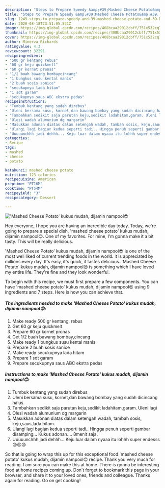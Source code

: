 ```yaml
---
description: "Steps to Prepare Speedy &amp;#39;Mashed Cheese Potato&amp;#39; kukus mudah, dijamin nampool😍"
title: "Steps to Prepare Speedy &amp;#39;Mashed Cheese Potato&amp;#39; kukus mudah, dijamin nampool😍"
slug: 1249-steps-to-prepare-speedy-and-39-mashed-cheese-potato-and-39-kukus-mudah-dijamin-nampool
date: 2020-08-18T23:51:05.521Z
image: https://img-global.cpcdn.com/recipes/408bcaa29012cbff/751x532cq70/mashed-cheese-potato-kukus-mudah-dijamin-nampool😍-foto-resep-utama.jpg
thumbnail: https://img-global.cpcdn.com/recipes/408bcaa29012cbff/751x532cq70/mashed-cheese-potato-kukus-mudah-dijamin-nampool😍-foto-resep-utama.jpg
cover: https://img-global.cpcdn.com/recipes/408bcaa29012cbff/751x532cq70/mashed-cheese-potato-kukus-mudah-dijamin-nampool😍-foto-resep-utama.jpg
author: Minerva Richards
ratingvalue: 4.3
reviewcount: 32291
recipeingredient:
- "500 gr kentang rebus"
- "60 gr keju quickmelt"
- "60 gr kornet pronas"
- "1/2 buah bawang bombaycincang"
- "1 bungkus susu kental manis"
- "2 buah sosis sonice"
- "secukupnya lada hitam"
- "1 sdt garam"
- "secukupnya saus ABC ekstra pedas"
recipeinstructions:
- "Tumbuk kentang yang sudah direbus"
- "Uleni bersama susu, kornet,dan bawang bombay yang sudah dicincang halus."
- "Tambahkan sedikit saja parutan keju,sedikit ladahitam,garam. Uleni lagi"
- "Olesi wadah alumunium dg margarin"
- "Masukkan adonan diatas dalam setengah wadah, tambah sosis, keju,saus,lada hitam."
- "Ulangi lagi bagian kedua seperti tadi.. Hingga penuh seperti gambar disamping... Kukus adonan.... 8menit saja."
- "Uuuuunchhh jadi dehhh... Keju luar dalam nyaaa itu lohhh super endesss😍😍😍"
categories:
- Recipe
tags:
- mashed
- cheese
- potato

katakunci: mashed cheese potato 
nutrition: 123 calories
recipecuisine: American
preptime: "PT16M"
cooktime: "PT54M"
recipeyield: "3"
recipecategory: Dessert

---
```



![&#39;Mashed Cheese Potato&#39; kukus mudah, dijamin nampool😍](https://img-global.cpcdn.com/recipes/408bcaa29012cbff/751x532cq70/mashed-cheese-potato-kukus-mudah-dijamin-nampool😍-foto-resep-utama.jpg)

Hey everyone, I hope you are having an incredible day today. Today, we're going to prepare a special dish, &#39;mashed cheese potato&#39; kukus mudah, dijamin nampool😍. One of my favorites. For mine, I'm gonna make it a bit tasty. This will be really delicious.

&#39;Mashed Cheese Potato&#39; kukus mudah, dijamin nampool😍 is one of the most well liked of current trending foods in the world. It is appreciated by millions every day. It's easy, it's quick, it tastes delicious. &#39;Mashed Cheese Potato&#39; kukus mudah, dijamin nampool😍 is something which I have loved my entire life. They're fine and they look wonderful.




To begin with this recipe, we must first prepare a few components. You can have &#39;mashed cheese potato&#39; kukus mudah, dijamin nampool😍 using 9 ingredients and 7 steps. Here is how you can achieve that.

<!--inarticleads1-->

##### The ingredients needed to make &#39;Mashed Cheese Potato&#39; kukus mudah, dijamin nampool😍:

1. Make ready 500 gr kentang, rebus
1. Get 60 gr keju quickmelt
1. Prepare 60 gr kornet pronas
1. Get 1/2 buah bawang bombay,cincang
1. Make ready 1 bungkus susu kental manis
1. Prepare 2 buah sosis sonice
1. Make ready secukupnya lada hitam
1. Prepare 1 sdt garam
1. Prepare secukupnya saus ABC ekstra pedas




<!--inarticleads2-->

##### Instructions to make &#39;Mashed Cheese Potato&#39; kukus mudah, dijamin nampool😍:

1. Tumbuk kentang yang sudah direbus
1. Uleni bersama susu, kornet,dan bawang bombay yang sudah dicincang halus.
1. Tambahkan sedikit saja parutan keju,sedikit ladahitam,garam. Uleni lagi
1. Olesi wadah alumunium dg margarin
1. Masukkan adonan diatas dalam setengah wadah, tambah sosis, keju,saus,lada hitam.
1. Ulangi lagi bagian kedua seperti tadi.. Hingga penuh seperti gambar disamping... Kukus adonan.... 8menit saja.
1. Uuuuunchhh jadi dehhh... Keju luar dalam nyaaa itu lohhh super endesss😍😍😍




So that is going to wrap this up for this exceptional food &#39;mashed cheese potato&#39; kukus mudah, dijamin nampool😍 recipe. Thank you very much for reading. I am sure you can make this at home. There is gonna be interesting food at home recipes coming up. Don't forget to bookmark this page in your browser, and share it to your loved ones, friends and colleague. Thanks again for reading. Go on get cooking!
